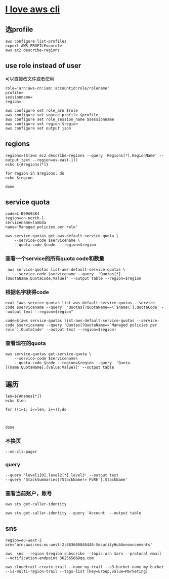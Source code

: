 # [I love aws cli](https://awscli.amazonaws.com/v2/documentation/api/latest/reference/index.html#cli-aws)

## 选profile

```
aws configure list-profiles
export AWS_PROFILE=cnrole
aws ec2 describe-regions
```

## use role instead of user
可以直接改文件或者使用


```
role='arn:aws-cn:iam::accountid:role/rolename'
profile=
sessionname=
region=
```

```
aws configure set role_arn $role
aws configure set source_profile $profile
aws configure set role_session_name $sessionname
aws configure set region $region
aws configure set output json

```

## regions
```
regions=($(aws ec2 describe-regions --query 'Regions[*].RegionName' --output text --region=us-east-1))
echo ${#regions[*]}
```
```
for region in $regions; do
echo $region

done
```
## service quota
```
code=L-B99A9384
region=cn-north-1
servicename=lambda
name='Managed policies per role'
```
```
aws service-quotas get-aws-default-service-quota \
    --service-code $servicename \
    --quota-code $code  --region=$region

```
### 查看一个service的所有quota code和数量
```
 aws service-quotas list-aws-default-service-quotas \
    --service-code $servicename --query  'Quotas[*].[QuotaName,QuotaCode,Value]' --output table --region=$region 
```

### 根据名字获得code

```
eval "aws service-quotas list-aws-default-service-quotas --service-code $servicename --query  'Quotas[?QuotaName==\`$name\`].QuotaCode' --output text --region=$region"
```
```
code=$(aws service-quotas list-aws-default-service-quotas --service-code $servicename --query 'Quotas[?QuotaName==`Managed policies per role`].QuotaCode' --output text --region=$region)

```
### 查看现在的quota
```
aws service-quotas get-service-quota \
    --service-code $servicename\
    --quota-code $code --region=$region --query  'Quota.[{name:QuotaName},{value:Value}]' --output table

```

## 遍历
```
len=${#names[*]}
echo $len
```
```
for ((i=1; i<=len; i++));do



done
```
### 不换页
```
--no-cli-pager
```
### query
```
--query 'level1[0].level2[*].level3' --output text
--query 'StackSummaries[?StackName!=`PVRE`].StackName' 
```
### 查看当前账户，账号
```
aws sts get-caller-identity
```

```
aws sts get-caller-identity --query 'Account' --output table
```
## sns
```
region=eu-west-2
arn='arn:aws:sns:eu-west-2:883600840440:SecurityHubAnnouncements'
```

```
aws  sns --region $region subscribe --topic-arn $arn --protocol email --notification-endpoint 36256586@qq.com
```


```
aws cloudtrail create-trail --name my-trail --s3-bucket-name my-bucket --is-multi-region-trail --tags-list [key=Group,value=Marketing]
```
